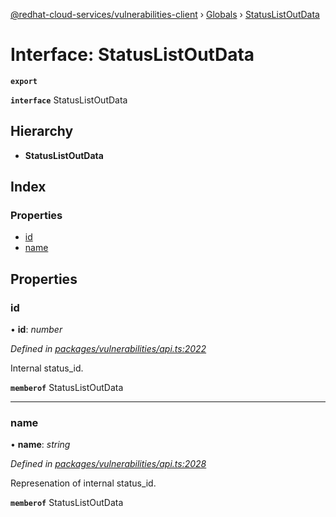 [@redhat-cloud-services/vulnerabilities-client](../README.md) › [Globals](../globals.md) › [StatusListOutData](statuslistoutdata.md)

# Interface: StatusListOutData

**`export`** 

**`interface`** StatusListOutData

## Hierarchy

* **StatusListOutData**

## Index

### Properties

* [id](statuslistoutdata.md#id)
* [name](statuslistoutdata.md#name)

## Properties

###  id

• **id**: *number*

*Defined in [packages/vulnerabilities/api.ts:2022](https://github.com/fhlavac/javascript-clients/blob/master/packages/vulnerabilities/api.ts#L2022)*

Internal status_id.

**`memberof`** StatusListOutData

___

###  name

• **name**: *string*

*Defined in [packages/vulnerabilities/api.ts:2028](https://github.com/fhlavac/javascript-clients/blob/master/packages/vulnerabilities/api.ts#L2028)*

Represenation of internal status_id.

**`memberof`** StatusListOutData
